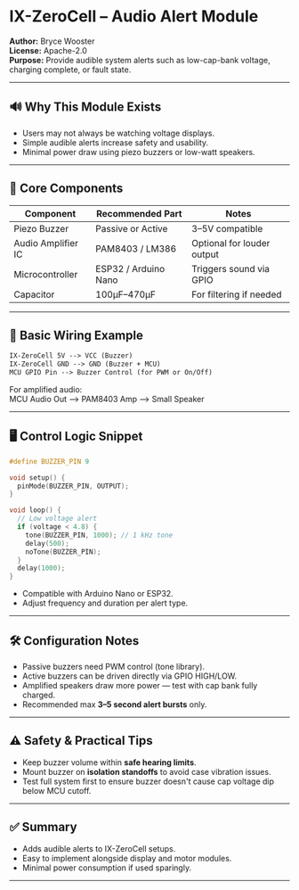 # IX-ZeroCell – Audio Alert Module

**Author:** Bryce Wooster  
**License:** Apache-2.0  
**Purpose:** Provide audible system alerts such as low-cap-bank voltage, charging complete, or fault state.

---

## 🔊 Why This Module Exists

- Users may not always be watching voltage displays.  
- Simple audible alerts increase safety and usability.  
- Minimal power draw using piezo buzzers or low-watt speakers.

---

## 🧱 Core Components

| Component           | Recommended Part      | Notes                           |
|--------------------|----------------------|---------------------------------|
| Piezo Buzzer       | Passive or Active    | 3–5V compatible  
| Audio Amplifier IC | PAM8403 / LM386      | Optional for louder output  
| Microcontroller    | ESP32 / Arduino Nano | Triggers sound via GPIO  
| Capacitor          | 100µF–470µF          | For filtering if needed  

---

## 🔌 Basic Wiring Example

```txt
IX-ZeroCell 5V --> VCC (Buzzer)  
IX-ZeroCell GND --> GND (Buzzer + MCU)  
MCU GPIO Pin --> Buzzer Control (for PWM or On/Off)  
```

For amplified audio:  
MCU Audio Out --> PAM8403 Amp --> Small Speaker

---

## 🖥️ Control Logic Snippet

```c
#define BUZZER_PIN 9

void setup() {
  pinMode(BUZZER_PIN, OUTPUT);
}

void loop() {
  // Low voltage alert
  if (voltage < 4.8) {
    tone(BUZZER_PIN, 1000); // 1 kHz tone
    delay(500);
    noTone(BUZZER_PIN);
  }
  delay(1000);
}
```

- Compatible with Arduino Nano or ESP32.  
- Adjust frequency and duration per alert type.  

---

## 🛠️ Configuration Notes

- Passive buzzers need PWM control (tone library).  
- Active buzzers can be driven directly via GPIO HIGH/LOW.  
- Amplified speakers draw more power — test with cap bank fully charged.  
- Recommended max **3–5 second alert bursts** only.  

---

## ⚠️ Safety & Practical Tips

- Keep buzzer volume within **safe hearing limits**.  
- Mount buzzer on **isolation standoffs** to avoid case vibration issues.  
- Test full system first to ensure buzzer doesn't cause cap voltage dip below MCU cutoff.

---

## ✅ Summary

- Adds audible alerts to IX-ZeroCell setups.  
- Easy to implement alongside display and motor modules.  
- Minimal power consumption if used sparingly.

---

